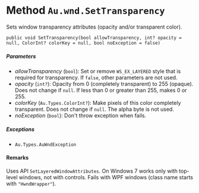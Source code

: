 # Method `Au.wnd.SetTransparency`

Sets window transparency attributes (opacity and/or transparent color).

```
public void SetTransparency(bool allowTransparency, int? opacity = null, ColorInt? colorKey = null, bool noException = false)
```

##### Parameters

- *allowTransparency*  (`bool`):
    Set or remove `WS_EX_LAYERED` style that is required for transparency. If `false`, other parameters are not used.
- *opacity*  (`int?`):
    Opacity from 0 (completely transparent) to 255 (opaque). Does not change if `null`. If less than 0 or greater than 255, makes 0 or 255.
- *colorKey*  (`Au.Types.ColorInt?`):
    Make pixels of this color completely transparent. Does not change if `null`. The alpha byte is not used.
- *noException*  (`bool`):
    Don't throw exception when fails.

##### Exceptions

- `Au.Types.AuWndException`

#### Remarks

Uses API `SetLayeredWindowAttributes`. On Windows 7 works only with top-level windows, not with controls. Fails with WPF windows (class name starts with `"HwndWrapper"`).